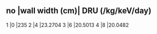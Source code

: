 no |wall width (cm)| DRU (/kg/keV/day)
---------------------------
1  |0              |235
2  |4              |23.2704
3  |6              |20.5013
4  |8              |20.0482
